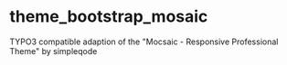 # theme_bootstrap_mosaic
TYPO3 compatible adaption of the "Mocsaic - Responsive Professional Theme" by simpleqode
